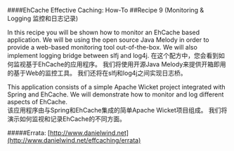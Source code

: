 ####EhCache Effective Caching: How-To
##Recipe 9 (Monitoring & Logging 监控和日志记录)

In this recipe you will be shown how to monitor an EhCache based application. We will be using the open source Java Melody in order to provide a web-based monitoring tool out-of-the-box. We will also implement logging bridge between slfj and log4j.
在这个配方中，您会看到如何监视基于EhCache的应用程序。
我们将使用开源Java Melody来提供开箱即用的基于Web的监控工具。
我们还将在slfj和log4j之间实现日志桥。

This application consists of a simple Apache Wicket project integrated with Spring and EhCache. We will demonstrate how to monitor and log different aspects of EhCache.   
该应用程序由与Spring和EhCache集成的简单Apache Wicket项目组成。
我们将演示如何监视和记录EhCache的不同方面。

#####Errata: [http://www.danielwind.net](http://www.danielwind.net/effcaching/errata)